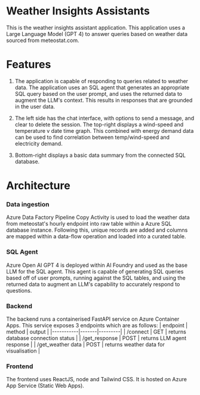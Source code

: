 # Weather Insights Assistants
This is the weather insights assistant application. This application uses a Large Language Model (GPT 4) 
to answer queries based on weather data sourced from meteostat.com. 

# Features
1. The application is capable of responding to queries related to weather data. The application uses an SQL agent
that generates an appropriate SQL query based on the user prompt, and uses the returned data to augment the LLM's context.
This results in responses that are grounded in the user data. 

2. The left side has the chat interface, with options to send a message, and clear to delete the session. The top-right 
displays a wind-speed and temperature v date time graph. This combined with energy demand data can be used to find correlation
between temp/wind-speed and electricity demand. 

3. Bottom-right displays a basic data summary from the connected SQL database. 

# Architecture
### Data ingestion
Azure Data Factory Pipeline Copy Activity is used to load the weather data from meteostat's hourly endpoint into raw table within a Azure SQL database instance. Following this, unique records are added and columns are mapped within a data-flow operation and loaded into a curated table. 

### SQL Agent 
Azure Open AI GPT 4 is deployed within AI Foundry and used as the base LLM for the SQL agent. This agent is capable of generating SQL queries based off of user prompts, running against the SQL tables, and using the returned data to augment an LLM's capability 
to accurately respond to questions. 

### Backend
The backend runs a containerised FastAPI service on Azure Container Apps. This service exposes 3 endpoints which are as follows: 
| endpoint | method | output  |
|-----------|-------|---------|
| /connect  | GET   | returns database connection status |
| /get_response | POST  | returns LLM agent response  |
| /get_weather data   | POST | returns weather data for visualisation  |

### Frontend
The frontend uses ReactJS, node and Tailwind CSS. It is hosted on Azure App Service (Static Web Apps). 







